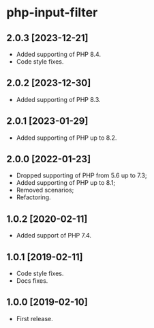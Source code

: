 php-input-filter
===

2.0.3 [2023-12-21]
---

- Added supporting of PHP 8.4.
- Code style fixes.

2.0.2 [2023-12-30]
---

- Added supporting of PHP 8.3.

2.0.1 [2023-01-29]
---

- Added supporting of PHP up to 8.2.

2.0.0 [2022-01-23]
---

- Dropped supporting of PHP from 5.6 up to 7.3;
- Added supporting of PHP up to 8.1;
- Removed scenarios;
- Refactoring.

1.0.2 [2020-02-11]
---

- Added support of PHP 7.4.

1.0.1 [2019-02-11]
---

- Code style fixes.
- Docs fixes.

1.0.0 [2019-02-10]
---

- First release.
